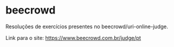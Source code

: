 # beecrowd
Resoluções de exercícios presentes no beecrowd/uri-online-judge.

Link para o site: https://www.beecrowd.com.br/judge/pt
